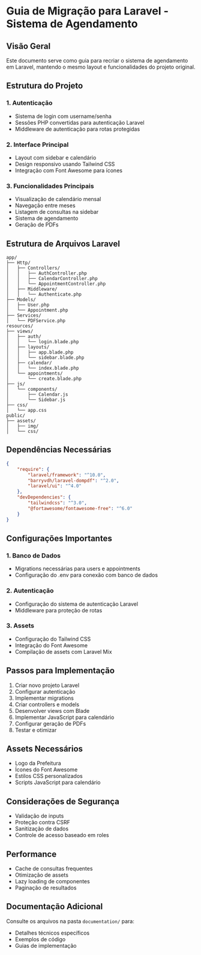 # Guia de Migração para Laravel - Sistema de Agendamento

## Visão Geral
Este documento serve como guia para recriar o sistema de agendamento em Laravel, mantendo o mesmo layout e funcionalidades do projeto original.

## Estrutura do Projeto

### 1. Autenticação
- Sistema de login com username/senha
- Sessões PHP convertidas para autenticação Laravel
- Middleware de autenticação para rotas protegidas

### 2. Interface Principal
- Layout com sidebar e calendário
- Design responsivo usando Tailwind CSS
- Integração com Font Awesome para ícones

### 3. Funcionalidades Principais
- Visualização de calendário mensal
- Navegação entre meses
- Listagem de consultas na sidebar
- Sistema de agendamento
- Geração de PDFs

## Estrutura de Arquivos Laravel

```
app/
├── Http/
│   ├── Controllers/
│   │   ├── AuthController.php
│   │   ├── CalendarController.php
│   │   └── AppointmentController.php
│   ├── Middleware/
│   │   └── Authenticate.php
├── Models/
│   ├── User.php
│   └── Appointment.php
├── Services/
│   └── PDFService.php
resources/
├── views/
│   ├── auth/
│   │   └── login.blade.php
│   ├── layouts/
│   │   ├── app.blade.php
│   │   └── sidebar.blade.php
│   ├── calendar/
│   │   └── index.blade.php
│   └── appointments/
│       └── create.blade.php
├── js/
│   └── components/
│       ├── Calendar.js
│       └── Sidebar.js
├── css/
│   └── app.css
public/
├── assets/
│   ├── img/
│   └── css/
```

## Dependências Necessárias

```json
{
    "require": {
        "laravel/framework": "^10.0",
        "barryvdh/laravel-dompdf": "^2.0",
        "laravel/ui": "^4.0"
    },
    "devDependencies": {
        "tailwindcss": "^3.0",
        "@fortawesome/fontawesome-free": "^6.0"
    }
}
```

## Configurações Importantes

### 1. Banco de Dados
- Migrations necessárias para users e appointments
- Configuração do .env para conexão com banco de dados

### 2. Autenticação
- Configuração do sistema de autenticação Laravel
- Middleware para proteção de rotas

### 3. Assets
- Configuração do Tailwind CSS
- Integração do Font Awesome
- Compilação de assets com Laravel Mix

## Passos para Implementação

1. Criar novo projeto Laravel
2. Configurar autenticação
3. Implementar migrations
4. Criar controllers e models
5. Desenvolver views com Blade
6. Implementar JavaScript para calendário
7. Configurar geração de PDFs
8. Testar e otimizar

## Assets Necessários
- Logo da Prefeitura
- Ícones do Font Awesome
- Estilos CSS personalizados
- Scripts JavaScript para calendário

## Considerações de Segurança
- Validação de inputs
- Proteção contra CSRF
- Sanitização de dados
- Controle de acesso baseado em roles

## Performance
- Cache de consultas frequentes
- Otimização de assets
- Lazy loading de componentes
- Paginação de resultados

## Documentação Adicional
Consulte os arquivos na pasta `documentation/` para:
- Detalhes técnicos específicos
- Exemplos de código
- Guias de implementação 